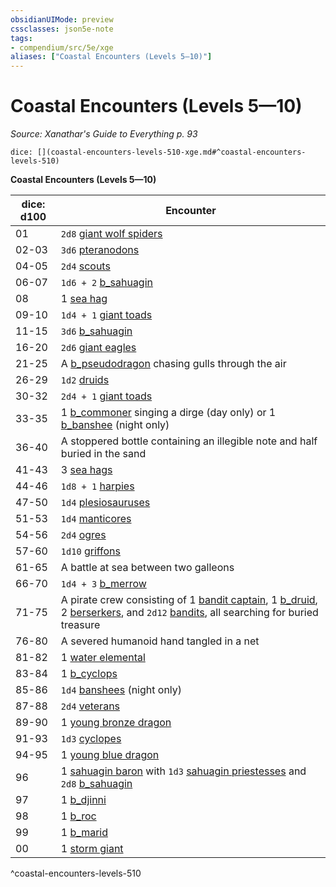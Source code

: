 ```yaml
---
obsidianUIMode: preview
cssclasses: json5e-note
tags:
- compendium/src/5e/xge
aliases: ["Coastal Encounters (Levels 5—10)"]
---
```

# Coastal Encounters (Levels 5—10)
*Source: Xanathar's Guide to Everything p. 93* 

`dice: [](coastal-encounters-levels-510-xge.md#^coastal-encounters-levels-510)`

**Coastal Encounters (Levels 5—10)**

| dice: d100 | Encounter |
|------------|-----------|
| 01 | `2d8` [giant wolf spiders](b_giant-wolf-spider.md) |
| 02-03 | `3d6` [pteranodons](b_pteranodon.md) |
| 04-05 | `2d4` [scouts](b_scout.md) |
| 06-07 | `1d6 + 2` [b_sahuagin](b_sahuagin.md) |
| 08 | 1 [sea hag](2.%20GM%20Tools/5eTools%20Compendium%20&%20Rules/z_compendium/bestiary/fey/b_sea-hag.md) |
| 09-10 | `1d4 + 1` [giant toads](b_giant-toad.md) |
| 11-15 | `3d6` [b_sahuagin](b_sahuagin.md) |
| 16-20 | `2d6` [giant eagles](b_giant-eagle.md) |
| 21-25 | A [b_pseudodragon](b_pseudodragon.md) chasing gulls through the air |
| 26-29 | `1d2` [druids](b_druid.md) |
| 30-32 | `2d4 + 1` [giant toads](b_giant-toad.md) |
| 33-35 | 1 [b_commoner](b_commoner.md) singing a dirge (day only) or 1 [b_banshee](b_banshee.md) (night only) |
| 36-40 | A stoppered bottle containing an illegible note and half buried in the sand |
| 41-43 | 3 [sea hags](2.%20GM%20Tools/5eTools%20Compendium%20&%20Rules/z_compendium/bestiary/fey/b_sea-hag.md) |
| 44-46 | `1d8 + 1` [harpies](b_harpy.md) |
| 47-50 | `1d4` [plesiosauruses](b_plesiosaurus.md) |
| 51-53 | `1d4` [manticores](b_manticore.md) |
| 54-56 | `2d4` [ogres](b_ogre.md) |
| 57-60 | `1d10` [griffons](b_griffon.md) |
| 61-65 | A battle at sea between two galleons |
| 66-70 | `1d4 + 3` [b_merrow](b_merrow.md) |
| 71-75 | A pirate crew consisting of 1 [bandit captain](b_bandit-captain.md), 1 [b_druid](b_druid.md), 2 [berserkers](b_berserker.md), and `2d12` [bandits](b_bandit.md), all searching for buried treasure |
| 76-80 | A severed humanoid hand tangled in a net |
| 81-82 | 1 [water elemental](b_water-elemental.md) |
| 83-84 | 1 [b_cyclops](b_cyclops.md) |
| 85-86 | `1d4` [banshees](b_banshee.md) (night only) |
| 87-88 | `2d4` [veterans](b_veteran.md) |
| 89-90 | 1 [young bronze dragon](b_young-bronze-dragon.md) |
| 91-93 | `1d3` [cyclopes](b_cyclops.md) |
| 94-95 | 1 [young blue dragon](b_young-blue-dragon.md) |
| 96 | 1 [sahuagin baron](b_sahuagin-baron.md) with `1d3` [sahuagin priestesses](b_sahuagin-priestess.md) and `2d8` [b_sahuagin](b_sahuagin.md) |
| 97 | 1 [b_djinni](b_djinni.md) |
| 98 | 1 [b_roc](b_roc.md) |
| 99 | 1 [b_marid](b_marid.md) |
| 00 | 1 [storm giant](b_storm-giant.md) |
^coastal-encounters-levels-510